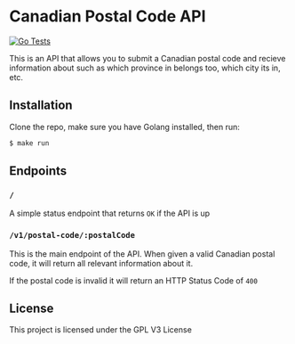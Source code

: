 # Canadian Postal Code API
[![Go Tests](https://github.com/grqphical/postal-code-lookup/actions/workflows/go.yml/badge.svg)](https://github.com/grqphical/postal-code-lookup/actions/workflows/go.yml)

This is an API that allows you to submit a Canadian postal code and recieve information about such as which province in belongs too, which city its in, etc.

## Installation

Clone the repo, make sure you have Golang installed, then run:

```bash
$ make run
```

## Endpoints

### `/`

A simple status endpoint that returns `OK` if the API is up

### `/v1/postal-code/:postalCode`

This is the main endpoint of the API. When given a valid Canadian postal code, it will return all relevant information about it.

If the postal code is invalid it will return an HTTP Status Code of `400`

## License

This project is licensed under the GPL V3 License

